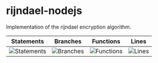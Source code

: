# rijndael-nodejs

Implementation of the rijndael encryption algorithm.

| Statements                                                              | Branches                                                         | Functions                                                          | Lines                                                         |
| ----------------------------------------------------------------------- | ---------------------------------------------------------------- | ------------------------------------------------------------------ | ------------------------------------------------------------- |
| ![Statements](https://img.shields.io/badge/statements-100%25-brightgreen.svg) | ![Branches](https://img.shields.io/badge/branches-100%25-brightgreen.svg) | ![Functions](https://img.shields.io/badge/functions-100%25-brightgreen.svg) | ![Lines](https://img.shields.io/badge/lines-100%25-brightgreen.svg) |
